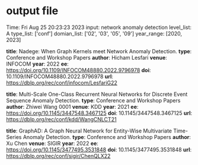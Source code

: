 # output file
Time: Fri Aug 25 20:23:23 2023
input: network anomaly detection 
level_list: A
type_list: ['conf']
domian_list: ['02', '03', '05', '09']
year_range: [2020, 2023]
  

**title**: Nadege: When Graph Kernels meet Network Anomaly Detection.
**type**: Conference and Workshop Papers
**author**: Hicham Lesfari
**venue**: INFOCOM
**year**: 2022
**ee**: https://doi.org/10.1109/INFOCOM48880.2022.9796978
**doi**: 10.1109/INFOCOM48880.2022.9796978
**url**: https://dblp.org/rec/conf/infocom/LesfariG22


**title**: Multi-Scale One-Class Recurrent Neural Networks for Discrete Event Sequence Anomaly Detection.
**type**: Conference and Workshop Papers
**author**: Zhiwei Wang 0001
**venue**: KDD
**year**: 2021
**ee**: https://doi.org/10.1145/3447548.3467125
**doi**: 10.1145/3447548.3467125
**url**: https://dblp.org/rec/conf/kdd/WangCNLCT21


**title**: GraphAD: A Graph Neural Network for Entity-Wise Multivariate Time-Series Anomaly Detection.
**type**: Conference and Workshop Papers
**author**: Xu Chen
**venue**: SIGIR
**year**: 2022
**ee**: https://doi.org/10.1145/3477495.3531848
**doi**: 10.1145/3477495.3531848
**url**: https://dblp.org/rec/conf/sigir/ChenQLX22


